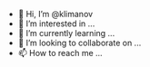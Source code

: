 - 👋 Hi, I’m @klimanov
- 👀 I’m interested in ...
- 🌱 I’m currently learning ...
- 💞️ I’m looking to collaborate on ...
- 📫 How to reach me ...

<!---
klimanov/klimanov is a ✨ special ✨ repository because its `README.md` (this file) appears on your GitHub profile.
You can click the Preview link to take a look at your changes.
--->
